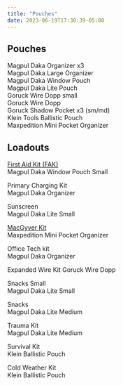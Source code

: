 ```yaml
---
title: "Pouches"
date: 2023-06-19T17:30:39-05:00
---
```


## Pouches

Magpul Daka Organizer x3  
Magpul Daka Large Organizer  
Magpul Daka Window Pouch    
Magpul Daka Lite Pouch    
Goruck Wire Dopp small   
Goruck Wire Dopp   
Goruck Shadow Pocket x3 (sm/md)   
Klein Tools Ballistic Pouch    
Maxpedition Mini Pocket Organizer    

## Loadouts 

[First Aid Kit (FAK)](./firstaid)  
Magpul Daka Window Pouch Small  

Primary Charging Kit  
Magpul Daka Organizer  

Sunscreen  
Magpul Daka Lite Small  

[MacGyver Kit](./macgyver)  
Maxpedition Mini Pocket Organizer  
 
Office Tech kit    
Magpul Daka Organizer    
  
Expanded Wire Kit
Goruck Wire Dopp

Snacks Small  
Magpul Daka Lite Small  
  
Snacks   
Magpul Daka Lite Medium   
  
Trauma Kit  
Magpul Daka Lite Medium  
  
Survival Kit  
Klein Ballistic Pouch  
  
Cold Weather Kit  
Klein Ballistic Pouch  

